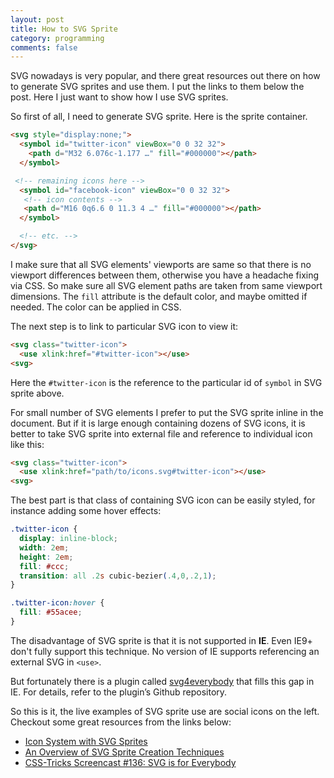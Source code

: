 ```yaml
---
layout: post
title: How to SVG Sprite
category: programming
comments: false
---
```


SVG nowadays is very popular, and there great resources out there on how to generate SVG sprites and use them. I put the links to them below the post. Here I just want to show how I use SVG sprites.

So first of all, I need to generate SVG sprite. Here is the sprite container.

```html
<svg style="display:none;">
  <symbol id="twitter-icon" viewBox="0 0 32 32">
    <path d="M32 6.076c-1.177 …" fill="#000000"></path>
  </symbol>

 <!-- remaining icons here -->
  <symbol id="facebook-icon" viewBox="0 0 32 32">
   <!-- icon contents -->
   <path d="M16 0q6.6 0 11.3 4 …" fill="#000000"></path>
  </symbol>

  <!-- etc. -->
</svg>
```

I make sure that all SVG elements' viewports are same so that there is no viewport differences between them, otherwise you have a headache fixing via CSS. So make sure all SVG element paths are taken from same viewport dimensions. The `fill` attribute is the default color, and maybe omitted if needed. The color can be applied in CSS.

The next step is to link to particular SVG icon to view it:

```html
<svg class="twitter-icon">
  <use xlink:href="#twitter-icon"></use>
<svg>
```
Here the `#twitter-icon` is the reference to the particular id of `symbol` in SVG sprite above.

For small number of SVG elements I prefer to put the SVG sprite inline in the document. But if it is large enough containing dozens of SVG icons, it is better to take SVG sprite into external file and reference to individual icon like this:

```html
<svg class="twitter-icon">
  <use xlink:href="path/to/icons.svg#twitter-icon"></use>
<svg>
```

The best part is that class of containing SVG icon can be easily styled, for instance adding some hover effects:

```css
.twitter-icon {
  display: inline-block;
  width: 2em;
  height: 2em;
  fill: #ccc;
  transition: all .2s cubic-bezier(.4,0,.2,1);
}

.twitter-icon:hover {
  fill: #55acee;
}
```

The disadvantage of SVG sprite is that it is not supported in **IE**. Even IE9+ don't fully support this technique. No version of IE supports referencing an external SVG in `<use>`.

But fortunately there is a plugin called [svg4everybody](https://github.com/jonathantneal/svg4everybody 'svg4everybody') that fills this gap in IE. For details, refer to the plugin’s Github repository.

So this is it, the live examples of SVG sprite use are social icons on the left. Checkout some great resources from the links below:

* [Icon System with SVG Sprites](https://css-tricks.com/svg-sprites-use-better-icon-fonts/ 'svg4evIcon System with SVG Spriteserybody')
* [An Overview of SVG Sprite Creation Techniques](http://24ways.org/2014/an-overview-of-svg-sprite-creation-techniques/ 'An Overview of SVG Sprite Creation Techniques')
* [CSS-Tricks Screencast #136: SVG is for Everybody](http://www.youtube.com/watch?v=w83XRCkMtHQ 'CSS-Tricks Screencast #136: SVG is for Everybody')
